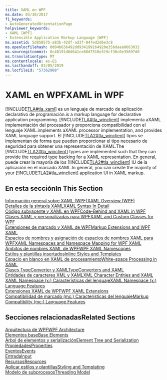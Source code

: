 ```yaml
---
title: XAML en WPF
ms.date: 03/30/2017
f1_keywords:
- AutoGeneratedOrientationPage
helpviewer_keywords:
- XAML [WPF]
- Extensible Application Markup Language [WPF]
ms.assetid: 5d858575-a83b-42df-ad3f-047ed2d6e3c8
ms.openlocfilehash: 0d04b656492dd934199164920e35bdaaa0663032
ms.sourcegitcommit: 0c48191d6d641ce88d7510e319cf38c0e35697d0
ms.translationtype: MT
ms.contentlocale: es-ES
ms.lasthandoff: 03/05/2019
ms.locfileid: "57362908"
---
```

# <a name="xaml-in-wpf"></a><span data-ttu-id="69b62-102">XAML en WPF</span><span class="sxs-lookup"><span data-stu-id="69b62-102">XAML in WPF</span></span>
[!INCLUDE[TLA#tla_xaml](../../../../includes/tlasharptla-xaml-md.md)] <span data-ttu-id="69b62-103">es un lenguaje de marcado de aplicación declarativo de programación.</span><span class="sxs-lookup"><span data-stu-id="69b62-103">is a markup language for declarative application programming.</span></span> [!INCLUDE[TLA#tla_winclient](../../../../includes/tlasharptla-winclient-md.md)] <span data-ttu-id="69b62-104">implementa aXAML implementación del procesador y proporciona compatibilidad con el lenguaje XAML.</span><span class="sxs-lookup"><span data-stu-id="69b62-104">implements aXAML processor implementation, and provides XAML language support.</span></span> <span data-ttu-id="69b62-105">El [!INCLUDE[TLA2#tla_winclient](../../../../includes/tla2sharptla-winclient-md.md)] tipos se implementan de forma que pueden proporcionar el tipo necesario de seguridad para obtener una representación de XAML.</span><span class="sxs-lookup"><span data-stu-id="69b62-105">The [!INCLUDE[TLA2#tla_winclient](../../../../includes/tla2sharptla-winclient-md.md)] types are implemented such that they can provide the required type backing for a XAML representation.</span></span> <span data-ttu-id="69b62-106">En general, puede crear la mayoría de los [!INCLUDE[TLA2#tla_winclient](../../../../includes/tla2sharptla-winclient-md.md)] IU de la aplicación en el marcado XAML.</span><span class="sxs-lookup"><span data-stu-id="69b62-106">In general, you can create the majority of your [!INCLUDE[TLA2#tla_winclient](../../../../includes/tla2sharptla-winclient-md.md)] application UI in XAML markup.</span></span>  
  
## <a name="in-this-section"></a><span data-ttu-id="69b62-107">En esta sección</span><span class="sxs-lookup"><span data-stu-id="69b62-107">In This Section</span></span>  
 [<span data-ttu-id="69b62-108">Información general sobre XAML (WPF)</span><span class="sxs-lookup"><span data-stu-id="69b62-108">XAML Overview (WPF)</span></span>](xaml-overview-wpf.md)  
 [<span data-ttu-id="69b62-109">Detalles de la sintaxis XAML</span><span class="sxs-lookup"><span data-stu-id="69b62-109">XAML Syntax In Detail</span></span>](xaml-syntax-in-detail.md)  
 [<span data-ttu-id="69b62-110">Código subyacente y XAML en WPF</span><span class="sxs-lookup"><span data-stu-id="69b62-110">Code-Behind and XAML in WPF</span></span>](code-behind-and-xaml-in-wpf.md)  
 [<span data-ttu-id="69b62-111">Clases XAML y personalizadas para WPF</span><span class="sxs-lookup"><span data-stu-id="69b62-111">XAML and Custom Classes for WPF</span></span>](xaml-and-custom-classes-for-wpf.md)  
 [<span data-ttu-id="69b62-112">Extensiones de marcado y XAML de WPF</span><span class="sxs-lookup"><span data-stu-id="69b62-112">Markup Extensions and WPF XAML</span></span>](markup-extensions-and-wpf-xaml.md)  
 [<span data-ttu-id="69b62-113">Espacios de nombres y asignación de espacios de nombres XAML para WPF</span><span class="sxs-lookup"><span data-stu-id="69b62-113">XAML Namespaces and Namespace Mapping for WPF XAML</span></span>](xaml-namespaces-and-namespace-mapping-for-wpf-xaml.md)  
 [<span data-ttu-id="69b62-114">Ámbitos de nombres XAML de WPF</span><span class="sxs-lookup"><span data-stu-id="69b62-114">WPF XAML Namescopes</span></span>](wpf-xaml-namescopes.md)  
 [<span data-ttu-id="69b62-115">Estilos y plantillas insertados</span><span class="sxs-lookup"><span data-stu-id="69b62-115">Inline Styles and Templates</span></span>](inline-styles-and-templates.md)  
 [<span data-ttu-id="69b62-116">Espacio en blanco en XAML de procesamiento</span><span class="sxs-lookup"><span data-stu-id="69b62-116">White-space Processing in XAML</span></span>](../../xaml-services/whitespace-processing-in-xaml.md)  
 [<span data-ttu-id="69b62-117">Clases TypeConverter y XAML</span><span class="sxs-lookup"><span data-stu-id="69b62-117">TypeConverters and XAML</span></span>](typeconverters-and-xaml.md)  
 [<span data-ttu-id="69b62-118">Entidades de caracteres XML y XAML</span><span class="sxs-lookup"><span data-stu-id="69b62-118">XML Character Entities and XAML</span></span>](../../xaml-services/xml-character-entities-and-xaml.md)  
 [<span data-ttu-id="69b62-119">XAML Namespace (x:) Características del lenguaje</span><span class="sxs-lookup"><span data-stu-id="69b62-119">XAML Namespace (x:) Language Features</span></span>](../../xaml-services/xaml-namespace-x-language-features.md)  
 [<span data-ttu-id="69b62-120">Extensiones XAML de WPF</span><span class="sxs-lookup"><span data-stu-id="69b62-120">WPF XAML Extensions</span></span>](wpf-xaml-extensions.md)  
 [<span data-ttu-id="69b62-121">Compatibilidad de marcado (mc:) Características del lenguaje</span><span class="sxs-lookup"><span data-stu-id="69b62-121">Markup Compatibility (mc:) Language Features</span></span>](markup-compatibility-mc-language-features.md)  
  
## <a name="related-sections"></a><span data-ttu-id="69b62-122">Secciones relacionadas</span><span class="sxs-lookup"><span data-stu-id="69b62-122">Related Sections</span></span>  
 [<span data-ttu-id="69b62-123">Arquitectura de WPF</span><span class="sxs-lookup"><span data-stu-id="69b62-123">WPF Architecture</span></span>](wpf-architecture.md)  
  [<span data-ttu-id="69b62-124">Elementos base</span><span class="sxs-lookup"><span data-stu-id="69b62-124">Base Elements</span></span>](base-elements.md)  
  [<span data-ttu-id="69b62-125">Árbol de elementos y serialización</span><span class="sxs-lookup"><span data-stu-id="69b62-125">Element Tree and Serialization</span></span>](element-tree-and-serialization.md)  
  [<span data-ttu-id="69b62-126">Propiedades</span><span class="sxs-lookup"><span data-stu-id="69b62-126">Properties</span></span>](properties-wpf.md)  
  [<span data-ttu-id="69b62-127">Eventos</span><span class="sxs-lookup"><span data-stu-id="69b62-127">Events</span></span>](events-wpf.md)  
  [<span data-ttu-id="69b62-128">Entrada</span><span class="sxs-lookup"><span data-stu-id="69b62-128">Input</span></span>](input-wpf.md)  
  [<span data-ttu-id="69b62-129">Recursos</span><span class="sxs-lookup"><span data-stu-id="69b62-129">Resources</span></span>](resources-wpf.md)  
  [<span data-ttu-id="69b62-130">Aplicar estilos y plantillas</span><span class="sxs-lookup"><span data-stu-id="69b62-130">Styling and Templating</span></span>](../controls/styling-and-templating.md)  
  [<span data-ttu-id="69b62-131">Modelo de subprocesos</span><span class="sxs-lookup"><span data-stu-id="69b62-131">Threading Model</span></span>](threading-model.md)
